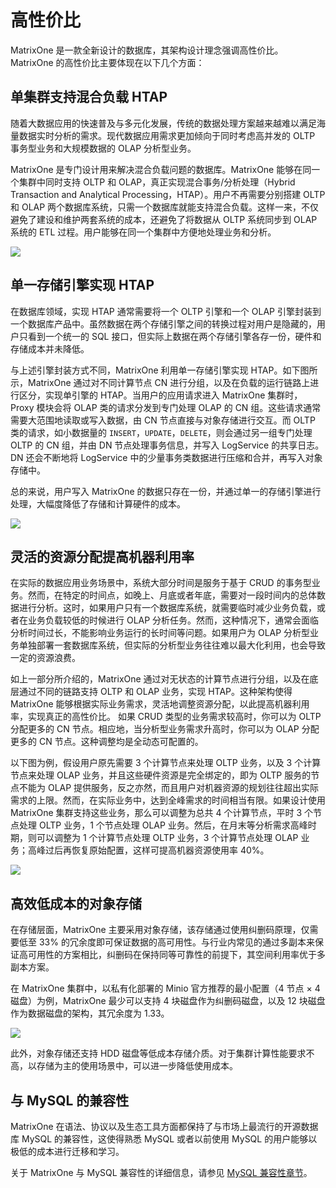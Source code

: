 # 高性价比

MatrixOne 是一款全新设计的数据库，其架构设计理念强调高性价比。MatrixOne 的高性价比主要体现在以下几个方面：

## 单集群支持混合负载 HTAP

随着大数据应用的快速普及与多元化发展，传统的数据处理方案越来越难以满足海量数据实时分析的需求。现代数据应用需求更加倾向于同时考虑高并发的 OLTP 事务型业务和大规模数据的 OLAP 分析型业务。

MatrixOne 是专门设计用来解决混合负载问题的数据库。MatrixOne 能够在同一个集群中同时支持 OLTP 和 OLAP，真正实现混合事务/分析处理（Hybrid Transaction and Analytical Processing，HTAP）。用户不再需要分别搭建 OLTP 和 OLAP 两个数据库系统，只需一个数据库就能支持混合负载。这样一来，不仅避免了建设和维护两套系统的成本，还避免了将数据从 OLTP 系统同步到 OLAP 系统的 ETL 过程。用户能够在同一个集群中方便地处理业务和分析。

![](https://community-shared-data-1308875761.cos.ap-beijing.myqcloud.com/artwork/docs/overview/high-cost-performance/HTAP.png)

## 单一存储引擎实现 HTAP

在数据库领域，实现 HTAP 通常需要将一个 OLTP 引擎和一个 OLAP 引擎封装到一个数据库产品中。虽然数据在两个存储引擎之间的转换过程对用户是隐藏的，用户只看到一个统一的 SQL 接口，但实际上数据在两个存储引擎各存一份，硬件和存储成本并未降低。

与上述引擎封装方式不同，MatrixOne 利用单一存储引擎实现 HTAP。如下图所示，MatrixOne 通过对不同计算节点 CN 进行分组，以及在负载的运行链路上进行区分，实现单引擎的 HTAP。当用户的应用请求进入 MatrixOne 集群时，Proxy 模块会将 OLAP 类的请求分发到专门处理 OLAP 的 CN 组。这些请求通常需要大范围地读取或写入数据，由 CN 节点直接与对象存储进行交互。而 OLTP 类的请求，如小数据量的 `INSERT`，`UPDATE`，`DELETE`，则会通过另一组专门处理 OLTP 的 CN 组，并由 DN 节点处理事务信息，并写入 LogService 的共享日志。DN 还会不断地将 LogService 中的少量事务类数据进行压缩和合并，再写入对象存储中。

总的来说，用户写入 MatrixOne 的数据只存在一份，并通过单一的存储引擎进行处理，大幅度降低了存储和计算硬件的成本。

![](https://community-shared-data-1308875761.cos.ap-beijing.myqcloud.com/artwork/docs/overview/high-cost-performance/HTAP-single-engine.png)

## 灵活的资源分配提高机器利用率

在实际的数据应用业务场景中，系统大部分时间是服务于基于 CRUD 的事务型业务。然而，在特定的时间点，如晚上、月底或者年底，需要对一段时间内的总体数据进行分析。这时，如果用户只有一个数据库系统，就需要临时减少业务负载，或者在业务负载较低的时候进行 OLAP 分析任务。然而，这种情况下，通常会面临分析时间过长，不能影响业务运行的长时间等问题。如果用户为 OLAP 分析型业务单独部署一套数据库系统，但实际的分析型业务往往难以最大化利用，也会导致一定的资源浪费。

如上一部分所介绍的，MatrixOne 通过对无状态的计算节点进行分组，以及在底层通过不同的链路支持 OLTP 和 OLAP 业务，实现 HTAP。这种架构使得 MatrixOne 能够根据实际业务需求，灵活地调整资源分配，以此提高机器利用率，实现真正的高性价比。
如果 CRUD 类型的业务需求较高时，你可以为 OLTP 分配更多的 CN 节点。相应地，当分析型业务需求升高时，你可以为 OLAP 分配更多的 CN 节点。这种调整均是全动态可配置的。

以下图为例，假设用户原先需要 3 个计算节点来处理 OLTP 业务，以及 3 个计算节点来处理 OLAP 业务，并且这些硬件资源是完全绑定的，即为 OLTP 服务的节点不能为 OLAP 提供服务，反之亦然，而且用户对机器资源的规划往往超出实际需求的上限。然而，在实际业务中，达到全峰需求的时间相当有限。如果设计使用 MatrixOne 集群支持这些业务，那么可以调整为总共 4 个计算节点，平时 3 个节点处理 OLTP 业务，1 个节点处理 OLAP 业务。然后，在月末等分析需求高峰时期，则可以调整为 1 个计算节点处理 OLTP 业务，3 个计算节点处理 OLAP 业务；高峰过后再恢复原始配置，这样可提高机器资源使用率 40%。

![](https://community-shared-data-1308875761.cos.ap-beijing.myqcloud.com/artwork/docs/overview/high-cost-performance/usage-optimize.png)

## 高效低成本的对象存储

在存储层面，MatrixOne 主要采用对象存储，该存储通过使用纠删码原理，仅需要低至 33% 的冗余度即可保证数据的高可用性。与行业内常见的通过多副本来保证高可用性的方案相比，纠删码在保持同等可靠性的前提下，其空间利用率优于多副本方案。

在 MatrixOne 集群中，以私有化部署的 Minio 官方推荐的最小配置（4 节点 × 4 磁盘）为例，MatrixOne 最少可以支持 4 块磁盘作为纠删码磁盘，以及 12 块磁盘作为数据磁盘的架构，其冗余度为 1.33。

![](https://community-shared-data-1308875761.cos.ap-beijing.myqcloud.com/artwork/docs/overview/high-cost-performance/erasure-code.png)

此外，对象存储还支持 HDD 磁盘等低成本存储介质。对于集群计算性能要求不高，以存储为主的使用场景中，可以进一步降低使用成本。

## 与 MySQL 的兼容性

MatrixOne 在语法、协议以及生态工具方面都保持了与市场上最流行的开源数据库 MySQL 的兼容性，这使得熟悉 MySQL 或者以前使用 MySQL 的用户能够以极低的成本进行迁移和学习。

关于 MatrixOne 与 MySQL 兼容性的详细信息，请参见 [MySQL 兼容性章节](mysql-compatibility.md)。
